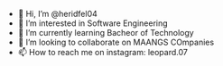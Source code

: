 - 👋 Hi, I’m @heridfel04
- 👀 I’m interested in Software Engineering
- 🌱 I’m currently learning Bacheor of Technology
- 💞️ I’m looking to collaborate on MAANGS COmpanies
- 📫 How to reach me on instagram: leopard.07

<!---
heridfel04/heridfel04 is a ✨ special ✨ repository because its `README.md` (this file) appears on your GitHub profile.
You can click the Preview link to take a look at your changes.
--->
